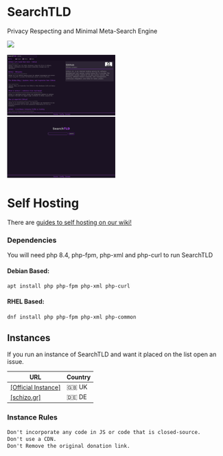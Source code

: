 # SearchTLD
Privacy Respecting and Minimal Meta-Search Engine



<a href="https://github.com/avitld/SearchTLD/blob/main/LICENSE"><img src="https://img.shields.io/github/license/avitld/SearchTLD?color=purple&style=for-the-badge"></a>

<img src=".github/scr1.png" style="max-height: 50%; max-width: 50%;">
<img src=".github/scr2.png" style="max-height: 50%; max-width: 50%;">

# Self Hosting
There are [guides to self hosting on our wiki!](https://github.com/avitld/SearchTLD/wiki)

### Dependencies
You will need php 8.4, php-fpm, php-xml and php-curl to run SearchTLD

#### Debian Based:
```
apt install php php-fpm php-xml php-curl
```
#### RHEL Based:
```
dnf install php php-fpm php-xml php-common
```

## Instances

If you run an instance of SearchTLD and want it placed on the list open an issue.

| URL | Country |
| --- | --- |
| [[Official Instance]](https://searchtld.com) | 🇬🇧 UK |
| [[schizo.gr]](https://search.schizo.gr) | 🇩🇪 DE |

### Instance Rules
```
Don't incorporate any code in JS or code that is closed-source.
Don't use a CDN.
Don't Remove the original donation link.
```
